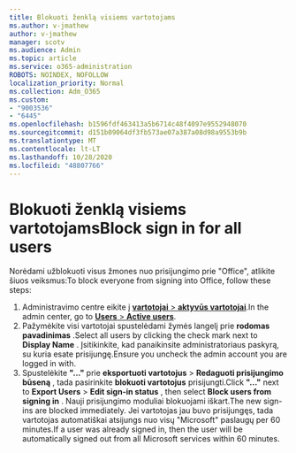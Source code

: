 ```yaml
---
title: Blokuoti ženklą visiems vartotojams
ms.author: v-jmathew
author: v-jmathew
manager: scotv
ms.audience: Admin
ms.topic: article
ms.service: o365-administration
ROBOTS: NOINDEX, NOFOLLOW
localization_priority: Normal
ms.collection: Adm_O365
ms.custom:
- "9003536"
- "6445"
ms.openlocfilehash: b1596fdf463413a5b6714c48f4097e9552948070
ms.sourcegitcommit: d151b09064df3fb573ae07a387a08d98a9553b9b
ms.translationtype: MT
ms.contentlocale: lt-LT
ms.lasthandoff: 10/28/2020
ms.locfileid: "48807766"
---
```

# <a name="block-sign-in-for-all-users"></a><span data-ttu-id="240a5-102">Blokuoti ženklą visiems vartotojams</span><span class="sxs-lookup"><span data-stu-id="240a5-102">Block sign in for all users</span></span>

<span data-ttu-id="240a5-103">Norėdami užblokuoti visus žmones nuo prisijungimo prie "Office", atlikite šiuos veiksmus:</span><span class="sxs-lookup"><span data-stu-id="240a5-103">To block everyone from signing into Office, follow these steps:</span></span>

1. <span data-ttu-id="240a5-104">Administravimo centre eikite į [ **vartotojai**  >  **aktyvūs vartotojai**](https://admin.microsoft.com/Adminportal/Home?source=applauncher#/users).</span><span class="sxs-lookup"><span data-stu-id="240a5-104">In the admin center, go to [**Users** > **Active users**](https://admin.microsoft.com/Adminportal/Home?source=applauncher#/users).</span></span>
2. <span data-ttu-id="240a5-105">Pažymėkite visi vartotojai spustelėdami žymės langelį prie **rodomas pavadinimas** .</span><span class="sxs-lookup"><span data-stu-id="240a5-105">Select all users by clicking the check mark next to **Display Name** .</span></span> <span data-ttu-id="240a5-106">Įsitikinkite, kad panaikinsite administratoriaus paskyrą, su kuria esate prisijungę.</span><span class="sxs-lookup"><span data-stu-id="240a5-106">Ensure you uncheck the admin account you are logged in with.</span></span>
3. <span data-ttu-id="240a5-107">Spustelėkite **"..."** prie **eksportuoti vartotojus**  >  **Redaguoti prisijungimo būseną** , tada pasirinkite **blokuoti vartotojus** prisijungti.</span><span class="sxs-lookup"><span data-stu-id="240a5-107">Click **"..."** next to **Export Users** > **Edit sign-in status** , then select **Block users from signing in** .</span></span> <span data-ttu-id="240a5-108">Nauji prisijungimo moduliai blokuojami iškart.</span><span class="sxs-lookup"><span data-stu-id="240a5-108">The new sign-ins are blocked immediately.</span></span> <span data-ttu-id="240a5-109">Jei vartotojas jau buvo prisijungęs, tada vartotojas automatiškai atsijungs nuo visų "Microsoft" paslaugų per 60 minutes.</span><span class="sxs-lookup"><span data-stu-id="240a5-109">If a user was already signed in, then the user will be automatically signed out from all Microsoft services within 60 minutes.</span></span>
